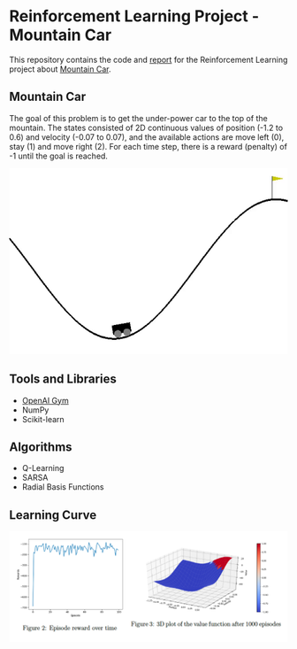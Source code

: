 # Reinforcement Learning Project - Mountain Car
This repository contains the code and [report](https://github.com/markvasin/RL_mountain_car/blob/master/report/report.pdf) for the Reinforcement Learning project about [Mountain Car](https://en.wikipedia.org/wiki/Mountain_car_problem).

## Mountain Car
The goal of this problem is to get the under-power car to the top of the mountain. The states consisted of 2D continuous values of position (-1.2 to 0.6) and velocity (-0.07 to 0.07), and the available actions are move left (0), stay (1) and move right (2). For each time step, there is a reward (penalty) of -1 until the goal is reached.

![mountain-car](mountain-car.gif)

## Tools and Libraries
- [OpenAI Gym](https://gym.openai.com/)
- NumPy
- Scikit-learn

## Algorithms
- Q-Learning
- SARSA
- Radial Basis Functions

## Learning Curve
![plot](learning%20plot.png)